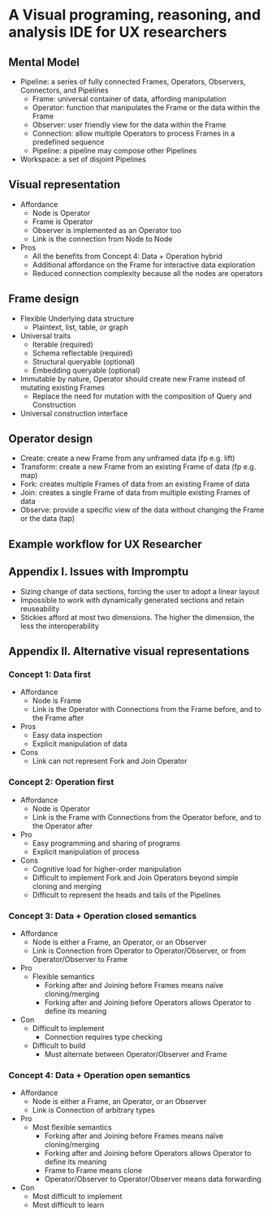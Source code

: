 # A Visual programing, reasoning, and analysis IDE for UX researchers

## Mental Model

- Pipeline: a series of fully connected Frames, Operators, Observers, Connectors, and Pipelines
  - Frame: universal container of data, affording manipulation
  - Operator: function that manipulates the Frame or the data within the Frame
  - Observer: user friendly view for the data within the Frame
  - Connection: allow multiple Operators to process Frames in a predefined sequence
  - Pipeline: a pipeline may compose other Pipelines
- Workspace: a set of disjoint Pipelines

## Visual representation

- Affordance
  - Node is Operator
  - Frame is Operator
  - Observer is implemented as an Operator too
  - Link is the connection from Node to Node
- Pros
  - All the benefits from Concept 4: Data + Operation hybrid
  - Additional affordance on the Frame for interactive data exploration
  - Reduced connection complexity because all the nodes are operators

## Frame design

- Flexible Underlying data structure
  - Plaintext, list, table, or graph
- Universal traits
  - Iterable (required)
  - Schema reflectable (required)
  - Structural queryable (optional)
  - Embedding queryable (optional)
- Immutable by nature, Operator should create new Frame instead of mutating existing Frames
  - Replace the need for mutation with the composition of Query and Construction
- Universal construction interface

## Operator design

- Create: create a new Frame from any unframed data (fp e.g. lift)
- Transform: create a new Frame from an existing Frame of data (fp e.g. map)
- Fork: creates multiple Frames of data from an existing Frame of data
- Join: creates a single Frame of data from multiple existing Frames of data
- Observe: provide a specific view of the data without changing the Frame or the data (tap)

## Example workflow for UX Researcher

## Appendix I. Issues with Impromptu

- Sizing change of data sections, forcing the user to adopt a linear layout
- Impossible to work with dynamically generated sections and retain reuseability
- Stickies afford at most two dimensions. The higher the dimension, the less the interoperability

## Appendix II. Alternative visual representations

### Concept 1: Data first

- Affordance
  - Node is Frame
  - Link is the Operator with Connections from the Frame before, and to the Frame after
- Pros
  - Easy data inspection
  - Explicit manipulation of data
- Cons
  - Link can not represent Fork and Join Operator

### Concept 2: Operation first

- Affordance
  - Node is Operator
  - Link is the Frame with Connections from the Operator before, and to the Operator after
- Pro
  - Easy programming and sharing of programs
  - Explicit manipulation of process
- Cons
  - Cognitive load for higher-order manipulation
  - Difficult to implement Fork and Join Operators beyond simple cloning and merging
  - Difficult to represent the heads and tails of the Pipelines

### Concept 3: Data + Operation closed semantics

- Affordance
  - Node is either a Frame, an Operator, or an Observer
  - Link is Connection from Operator to Operator/Observer, or from Operator/Observer to Frame
- Pro
  - Flexible semantics
    - Forking after and Joining before Frames means naïve cloning/merging
    - Forking after and Joining before Operators allows Operator to define its meaning
- Con
  - Difficult to implement
    - Connection requires type checking
  - Difficult to build
    - Must alternate between Operator/Observer and Frame

### Concept 4: Data + Operation open semantics

- Affordance
  - Node is either a Frame, an Operator, or an Observer
  - Link is Connection of arbitrary types
- Pro
  - Most flexible semantics
    - Forking after and Joining before Frames means naïve cloning/merging
    - Forking after and Joining before Operators allows Operator to define its meaning
    - Frame to Frame means clone
    - Operator/Observer to Operator/Observer means data forwarding
- Con
  - Most difficult to implement
  - Most difficult to learn
